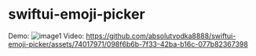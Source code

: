 # swiftui-emoji-picker
Demo:
![image1](https://github.com/absolutvodka8888/swiftui-emoji-picker/images/image1.png)
Video:
https://github.com/absolutvodka8888/swiftui-emoji-picker/assets/74017971/098f6b6b-7f33-42ba-b16c-077b82367398

